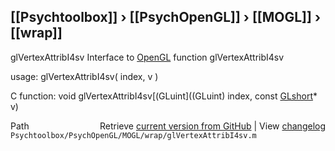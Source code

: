 ## [[Psychtoolbox]] &#8250; [[PsychOpenGL]] &#8250; [[MOGL]] &#8250; [[wrap]]

glVertexAttribI4sv  Interface to [OpenGL](OpenGL) function glVertexAttribI4sv  
  
usage:  glVertexAttribI4sv( index, v )  
  
C function:  void glVertexAttribI4sv[(GLuint]((GLuint) index, const [GLshort](GLshort)\* v)  




<div class="code_header" style="text-align:right;">
  <span style="float:left;">Path&nbsp;&nbsp;</span> <span class="counter">Retrieve <a href=
  "https://raw.github.com/Psychtoolbox-3/Psychtoolbox-3/beta/Psychtoolbox/PsychOpenGL/MOGL/wrap/glVertexAttribI4sv.m">current version from GitHub</a> | View <a href=
  "https://github.com/Psychtoolbox-3/Psychtoolbox-3/commits/beta/Psychtoolbox/PsychOpenGL/MOGL/wrap/glVertexAttribI4sv.m">changelog</a></span>
</div>
<div class="code">
  <code>Psychtoolbox/PsychOpenGL/MOGL/wrap/glVertexAttribI4sv.m</code>
</div>

